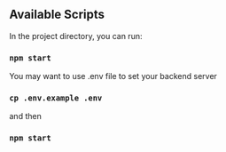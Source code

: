 ## Available Scripts

In the project directory, you can run:

### `npm start`

You may want to use .env file to set your backend server

### `cp .env.example .env`

and then

### `npm start`